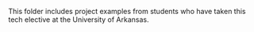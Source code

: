 This folder includes project examples from students who have taken this tech elective at the University of Arkansas. 
